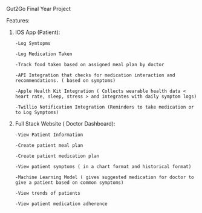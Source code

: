 Gut2Go Final Year Project

Features: 

1. IOS App (Patient):

       -Log Symtopms
   
       -Log Medication Taken
   
       -Track food taken based on assigned meal plan by doctor
   
       -API Integration that checks for medication interaction and recommendations. ( based on symptoms)
   
       -Apple Health Kit Integration ( Collects wearable health data < heart rate, sleep, stress > and integrates with daily symptom logs)
   
       -Twillio Notification Integration (Reminders to take medication or to Log Symptoms)

3. Full Stack Website ( Doctor Dashboard):

       -View Patient Information
   
       -Create patient meal plan
   
       -Create patient medication plan
   
       -View patient symptoms ( in a chart format and historical format)
   
       -Machine Learning Model ( gives suggested medication for doctor to give a patient based on common symptoms)
   
       -View trends of patients
   
       -View patient medication adherence
